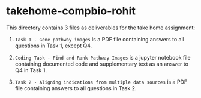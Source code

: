 # takehome-compbio-rohit

This directory contains 3 files as deliverables for the take home assignment:

1. `Task 1 - Gene pathway images` is a PDF file containing answers to all questions in Task 1, except Q4.

2. `Coding Task - Find and Rank Pathway Images` is a jupyter notebook file containing documented code and supplementary text as an answer to Q4 in Task 1.

3. `Task 2 - Aligning indications from multiple data sources` is a PDF file containing answers to all questions in Task 2.